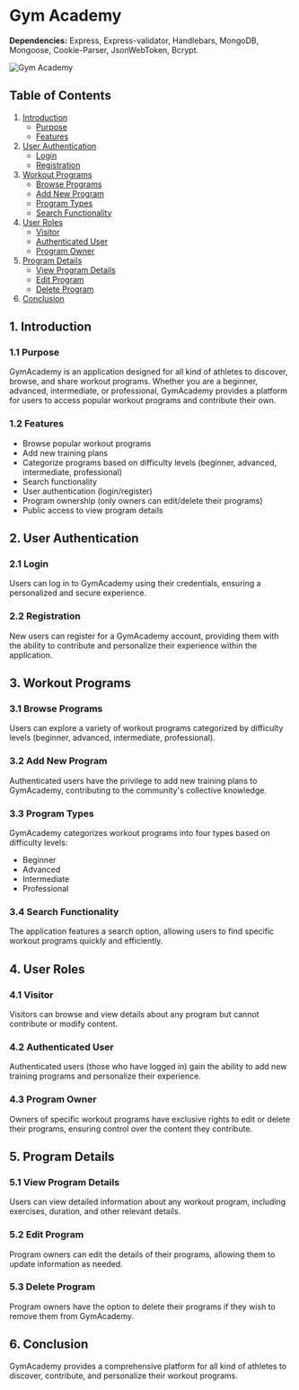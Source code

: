 # Gym Academy

**Dependencies:** Express, Express-validator, Handlebars, MongoDB, Mongoose, Cookie-Parser, JsonWebToken, Bcrypt.

![Gym Academy](./site-review/gif.gif)

## Table of Contents

1. [Introduction](#1-introduction)
   - [Purpose](#11-purpose)
   - [Features](#12-features)
2. [User Authentication](#2-user-authentication)
   - [Login](#21-login)
   - [Registration](#22-registration)
3. [Workout Programs](#3-workout-programs)
   - [Browse Programs](#31-browse-programs)
   - [Add New Program](#32-add-new-program)
   - [Program Types](#33-program-types)
   - [Search Functionality](#34-search-functionality)
4. [User Roles](#4-user-roles)
   - [Visitor](#41-visitor)
   - [Authenticated User](#42-authenticated-user)
   - [Program Owner](#43-program-owner)
5. [Program Details](#5-program-details)
   - [View Program Details](#51-view-program-details)
   - [Edit Program](#52-edit-program)
   - [Delete Program](#53-delete-program)
6. [Conclusion](#6-conclusion)

## 1. Introduction

### 1.1 Purpose
GymAcademy is an application designed for all kind of athletes to discover, browse, and share workout programs. Whether you are a beginner, advanced, intermediate, or professional, GymAcademy provides a platform for users to access popular workout programs and contribute their own.

### 1.2 Features
- Browse popular workout programs
- Add new training plans
- Categorize programs based on difficulty levels (beginner, advanced, intermediate, professional)
- Search functionality
- User authentication (login/register)
- Program ownership (only owners can edit/delete their programs)
- Public access to view program details

## 2. User Authentication

### 2.1 Login
Users can log in to GymAcademy using their credentials, ensuring a personalized and secure experience.

### 2.2 Registration
New users can register for a GymAcademy account, providing them with the ability to contribute and personalize their experience within the application.

## 3. Workout Programs

### 3.1 Browse Programs
Users can explore a variety of workout programs categorized by difficulty levels (beginner, advanced, intermediate, professional).

### 3.2 Add New Program
Authenticated users have the privilege to add new training plans to GymAcademy, contributing to the community's collective knowledge.

### 3.3 Program Types
GymAcademy categorizes workout programs into four types based on difficulty levels:
- Beginner
- Advanced
- Intermediate
- Professional

### 3.4 Search Functionality
The application features a search option, allowing users to find specific workout programs quickly and efficiently.

## 4. User Roles

### 4.1 Visitor
Visitors can browse and view details about any program but cannot contribute or modify content.

### 4.2 Authenticated User
Authenticated users (those who have logged in) gain the ability to add new training programs and personalize their experience.

### 4.3 Program Owner
Owners of specific workout programs have exclusive rights to edit or delete their programs, ensuring control over the content they contribute.

## 5. Program Details

### 5.1 View Program Details
Users can view detailed information about any workout program, including exercises, duration, and other relevant details.

### 5.2 Edit Program
Program owners can edit the details of their programs, allowing them to update information as needed.

### 5.3 Delete Program
Program owners have the option to delete their programs if they wish to remove them from GymAcademy.

## 6. Conclusion

GymAcademy provides a comprehensive platform for all kind of athletes to discover, contribute, and personalize their workout programs.

